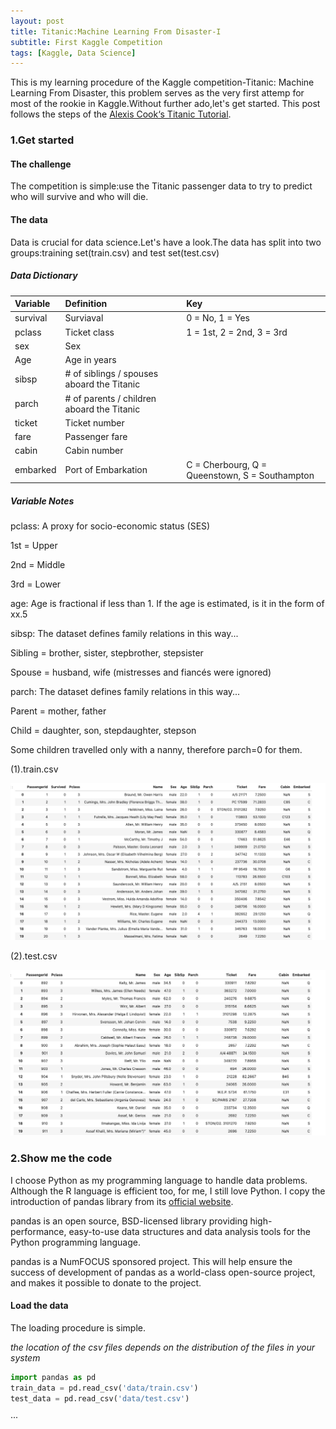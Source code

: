 ```yaml
---
layout: post
title: Titanic:Machine Learning From Disaster-I
subtitle: First Kaggle Competition
tags: [Kaggle, Data Science]
---
```


This is my learning procedure of the Kaggle competition-Titanic: Machine Learning From Disaster, this problem serves as the very first attemp for most of the rookie in Kaggle.Without further ado,let's get started.
This post follows the steps of the [Alexis Cook‘s Titanic Tutorial](https://www.kaggle.com/alexisbcook/titanic-tutorial).

### 1.Get started

#### The challenge

 The competition is simple:use the Titanic passenger data to try to predict who will survive and who will die.

#### The data
 Data is crucial for data science.Let's have a look.The data has split into two groups:training set(train.csv) and test set(test.csv)

##### Data Dictionary

| Variable | Definition| Key |
| :------- |:--------- | :-- |
| survival | Surviaval | 0 = No, 1 = Yes |
| pclass | Ticket class | 1 = 1st, 2 = 2nd, 3 = 3rd |
| sex | Sex |  |
| Age | Age in years | |
| sibsp | # of siblings / spouses aboard the Titanic |
| parch | # of parents / children aboard the Titanic |
| ticket | Ticket number | |
| fare | Passenger fare | |
| cabin | Cabin number | |
| embarked | Port of Embarkation | C = Cherbourg, Q = Queenstown, S = Southampton

##### Variable Notes
pclass: A proxy for socio-economic status (SES)

1st = Upper

2nd = Middle

3rd = Lower

age: Age is fractional if less than 1. If the age is estimated, is it in the form of xx.5

sibsp: The dataset defines family relations in this way...

Sibling = brother, sister, stepbrother, stepsister

Spouse = husband, wife (mistresses and fiancés were ignored)

parch: The dataset defines family relations in this way...

Parent = mother, father

Child = daughter, son, stepdaughter, stepson

Some children travelled only with a nanny, therefore parch=0 for them.

(1).train.csv

![](/img/train_csv.png)

(2).test.csv

![](/img/test_csv.png)

### 2.Show me the code

I choose Python as my programming language to handle data problems. Although the R language is efficient too, for me, I still love Python.
I copy the introduction of pandas library from its [official website](https://pandas.pydata.org/).

pandas is an open source, BSD-licensed library providing high-performance, easy-to-use data structures and data analysis tools for the Python programming language.

pandas is a NumFOCUS sponsored project. This will help ensure the success of development of pandas as a world-class open-source project, and makes it possible to donate to the project.

#### Load the data

The loading procedure is simple.

*the location of the csv files depends on the distribution of the files in your system*


```python
import pandas as pd
train_data = pd.read_csv('data/train.csv')
test_data = pd.read_csv('data/test.csv')
```





···